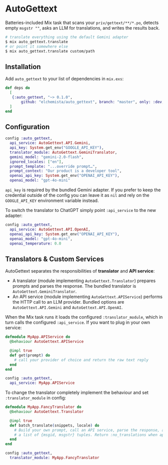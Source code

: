 # AutoGettext

Batteries-included Mix task that scans your `priv/gettext/**/*.po`, detects
empty `msgstr ""`, asks an LLM for translations, and writes the results back.

```bash
# translate everything using the default Gemini adapter
$ mix auto_gettext.translate
# or point it somewhere else
$ mix auto_gettext.translate custom/path
```

## Installation

Add `auto_gettext` to your list of dependencies in `mix.exs`:

```elixir
def deps do
  [
   {:auto_gettext, "~> 0.1.0",
       github: "elchemista/auto_gettext", branch: "master", only: :dev, runtime: false},
  ]
end
```

## Configuration

```elixir
config :auto_gettext,
  api_service: AutoGettext.API.Gemini,
  api_key: System.get_env("GOOGLE_API_KEY"),
  translator_module: AutoGettext.GeminiTranslator,
  gemini_model: "gemini-2.0-flash",
  ignored_locales: ["en"],
  prompt_template: "...override prompt…",
  prompt_context: "Our product is a developer tool",
  openai_api_key: System.get_env("OPENAI_API_KEY"),
  openai_model: "gpt-4o-mini"
```

`api_key` is required by the bundled Gemini adapter. If you prefer to keep the
credential outside of the config you can leave it as `nil` and rely on the
`GOOGLE_API_KEY` environment variable instead.

To switch the translator to ChatGPT simply point `:api_service` to the new
adapter:

```elixir
config :auto_gettext,
  api_service: AutoGettext.API.OpenAI,
  openai_api_key: System.get_env("OPENAI_API_KEY"),
  openai_model: "gpt-4o-mini",
  openai_temperature: 0.0
```

## Translators & Custom Services

AutoGettext separates the responsibilities of **translator** and **API service**:

- A translator (module implementing `AutoGettext.Translator`) prepares prompts
  and parses the response. The bundled translator is `AutoGettext.GeminiTranslator`.
- An API service (module implementing `AutoGettext.APIService`) performs the HTTP
  call to an LLM provider. Bundled options are `AutoGettext.API.Gemini` and
  `AutoGettext.API.OpenAI`.

When the Mix task runs it loads the configured `:translator_module`, which in
turn calls the configured `:api_service`. If you want to plug in your own
service:

```elixir
defmodule MyApp.APIService do
  @behaviour AutoGettext.APIService

  @impl true
  def get(prompt) do
    # call your provider of choice and return the raw text reply
  end
end

config :auto_gettext,
  api_service: MyApp.APIService
```

To change the translator completely implement the behaviour and set
`:translator_module` in config:

```elixir
defmodule MyApp.FancyTranslator do
  @behaviour AutoGettext.Translator

  @impl true
  def batch_translate(snippets, locale) do
    # Build your own prompt, call an API service, parse the response, and return
    # a list of {msgid, msgstr} tuples. Return :no_translations when appropriate.
  end
end

config :auto_gettext,
  translator_module: MyApp.FancyTranslator
```
